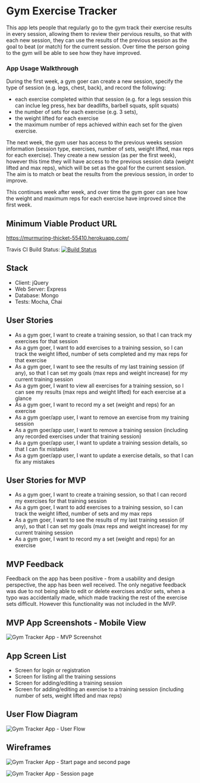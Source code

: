 # Gym Exercise Tracker

This app lets people that regularly go to the gym track their exercise results in every session, allowing them to review their pervious results, so that with each new session, they can use the results of the previous session as the goal to beat (or match) for the current session. Over time the person going to the gym will be able to see how they have improved. 

### App Usage Walkthrough

During the first week, a gym goer can create a new session, specify the type of session (e.g. legs, chest, back), and record the following:
- each exercise completed within that session (e.g. for a legs session this can inclue leg press, hex bar deadlifts, barbell squats, split squats)
- the number of sets for each exercise (e.g. 3 sets), 
- the weight lifted for each exercise 
- the maximum number of reps achieved within each set for the given exercise.

The next week, the gym user has access to the previous weeks session information (session type, exercises, number of sets, weight lifted, max reps for each exercise). They create a new session (as per the first week), however this time they will have access to the previous session data (weight lifted and max reps), which will be set as the goal for the current session. The aim is to match or beat the results from the previous session, in order to improve.

This continues week after week, and over time the gym goer can see how the weight and maximum reps for each exercise have improved since the first week.

## Minimum Viable Product URL

https://murmuring-thicket-55410.herokuapp.com/

Travis CI Build Status: [![Build Status](https://travis-ci.org/abandisch/gym-tracker-app.svg?branch=master)](https://travis-ci.org/abandisch/gym-tracker-app)

## Stack

* Client: jQuery
* Web Server: Express
* Database: Mongo
* Tests: Mocha, Chai

## User Stories

- As a gym goer, I want to create a training session, so that I can track my exercises for that session
- As a gym goer, I want to add exercises to a training session, so I can track the weight lifted, number of sets completed and my max reps for that exercise
- As a gym goer, I want to see the results of my last training session (if any), so that I can set my goals (max reps and weight increase) for my current training session
- As a gym goer, I want to view all exercises for a training session, so I can see my results (max reps and weight lifted) for each exercise at a glance
- As a gym goer, I want to record my a set (weight and reps) for an exercise
- As a gym goer/app user, I want to remove an exercise from my training session
- As a gym goer/app user, I want to remove a training session (including any recorded exercises under that training session)
- As a gym goer/app user, I want to update a training session details, so that I can fix mistakes
- As a gym goer/app user, I want to update a exercise details, so that I can fix any mistakes

## User Stories for MVP

- As a gym goer, I want to create a training session, so that I can record my exercises for that training session
- As a gym goer, I want to add exercises to a training session, so I can track the weight lifted, number of sets and my max reps
- As a gym goer, I want to see the results of my last training session (if any), so that I can set my goals (max reps and weight increase) for my current training session
- As a gym goer, I want to record my a set (weight and reps) for an exercise

## MVP Feedback

Feedback on the app has been positive - from a usability and design perspective, the app has been well received. The only negative feedback was due to not being able to edit or delete exercises and/or sets, when a typo was accidentally made, which made tracking the rest of the exercise sets difficult. However this functionality was not included in the MVP.  

## MVP App Screenshots - Mobile View

![Gym Tracker App - MVP Screenshot](https://github.com/abandisch/gym-tracker-app/blob/master/resources/gym-tracker-mvp-screenshots.jpg)

## App Screen List

- Screen for login or registration
- Screen for listing all the training sessions
- Screen for adding/editing a training session
- Screen for adding/editing an exercise to a training session (including number of sets, weight lifted and max reps)

## User Flow Diagram

![Gym Tracker App - User Flow](https://github.com/abandisch/gym-tracker-app/blob/master/resources/user-flow.jpg)

## Wireframes

![Gym Tracker App - Start page and second page](https://github.com/abandisch/gym-tracker-app/blob/master/resources/Mobile_View_Page_1_and_2_templates.png)

![Gym Tracker App - Session page](https://github.com/abandisch/gym-tracker-app/blob/master/resources/Mobile_View_Page_3_templates.png)


